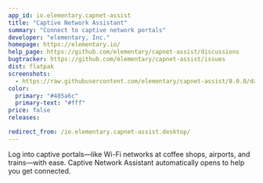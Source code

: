 ```yaml
---
app_id: io.elementary.capnet-assist
title: "Captive Network Assistant"
summary: "Connect to captive network portals"
developer: "elementary, Inc."
homepage: https://elementary.io/
help_page: https://github.com/elementary/capnet-assist/discussions
bugtracker: https://github.com/elementary/capnet-assist/issues
dist: flatpak
screenshots:
  - https://raw.githubusercontent.com/elementary/capnet-assist/8.0.0/data/screenshot.png
color:
  primary: "#485a6c"
  primary-text: "#fff"
price: false
releases:

redirect_from: /io.elementary.capnet-assist.desktop/
---
```


<p>Log into captive portals—like Wi-Fi networks at coffee shops, airports, and trains—with ease. Captive Network Assistant automatically opens to help you get connected.</p>